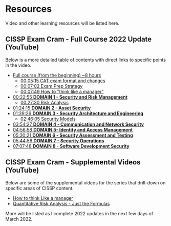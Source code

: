 # Resources

Video and other learning resources will be listed here.

## CISSP Exam Cram - Full Course 2022 Update (YouTube)

Below is a more detailed table of contents with direct links to specific points in the video.

- [Full course (from the beginning) ~8 hours](https://youtu.be/qMScJnHaC9s)
    - [00:05:15 CAT exam format and changes](https://youtu.be/qMScJnHaC9s?t=315) 
    - [00:07:02 Exam Prep Strategy](https://youtu.be/qMScJnHaC9s?t=422)
    - [00:07:49 How to "think like a manager"](https://youtu.be/qMScJnHaC9s?t=469)
- [00:22:55 **DOMAIN 1 - Security and Risk Management**](https://youtu.be/qMScJnHaC9s?t=1375)
    - [00:27:30 Risk Analysis](https://youtu.be/qMScJnHaC9s?t=1650)
- [01:24:15 **DOMAIN 2 - Asset Security**](https://youtu.be/qMScJnHaC9s?t=5055)
- [01:39:26 **DOMAIN 3 - Security Architecture and Engineering**](https://youtu.be/qMScJnHaC9s?t=5968)
    - [02:46:05 Security Models](https://youtu.be/qMScJnHaC9s?t=9965)
- [03:54:27 **DOMAIN 4 - Communication and Network Security**](https://youtu.be/qMScJnHaC9s?t=14068)
- [04:56:58 **DOMAIN 5- Identity and Access Management**](https://youtu.be/qMScJnHaC9s?t=17818)
- [05:30:21 **DOMAIN 6 - Security Assessment and Testing**](https://youtu.be/qMScJnHaC9s?t=19822)
- [05:44:56 **DOMAIN 7 - Security Operations**](https://youtu.be/qMScJnHaC9s?t=20696)
- [07:07:48 **DOMAIN 8 - Software Development Security**](https://youtu.be/qMScJnHaC9s?t=25668)

## CISSP Exam Cram - Supplemental Videos (YouTube)

Below are some of the supplemental videos for the series that drill-down on specific areas of CISSP content.

- [How to think Like a manager](https://youtu.be/vfC9OLsCqgk)
- [Quantitative Risk Analysis - Just the Formulas](https://youtu.be/ttOKJYOedNo)

More will be listed as I complete 2022 updates in the next few days of March 2022.